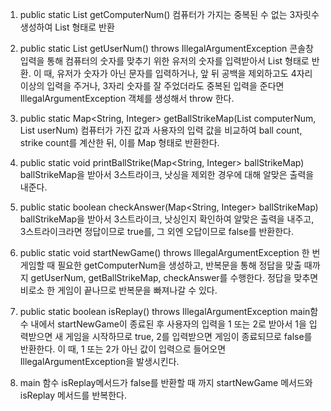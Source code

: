 1. public static List<Integer> getComputerNum()
컴퓨터가 가지는 중복된 수 없는 3자릿수 생성하여 List<Integer> 형태로 반환 

2. public static List<Integer> getUserNum() throws IllegalArgumentException
콘솔창 입력을 통해 컴퓨터의 숫자를 맞추기 위한 유저의 숫자를 입력받아서 List<Integer> 형태로 반환.
이 때, 유저가 숫자가 아닌 문자를 입력하거나, 앞 뒤 공백을 제외하고도 4자리 이상의 입력을 주거나, 3자리 숫자를 잘 주었더라도
중복된 입력을 준다면 IllegalArgumentException 객체를 생성해서 throw 한다.

3. public static Map<String, Integer> getBallStrikeMap(List<Integer> computerNum, List<Integer> userNum)
컴퓨터가 가진 값과 사용자의 입력 값을 비교하여 ball count, strike count를 계산한 뒤, 이를 Map 형태로 반환한다.

4. public static void printBallStrike(Map<String, Integer> ballStrikeMap)
ballStrikeMap을 받아서 3스트라이크, 낫싱을 제외한 경우에 대해 알맞은 출력을 내준다.

5. public static boolean checkAnswer(Map<String, Integer> ballStrikeMap)
ballStrikeMap을 받아서 3스트라이크, 낫싱인지 확인하여 알맞은 출력을 내주고, 3스트라이크라면 정답이므로 true를, 그 외엔 오답이므로 false를 반환한다.

6. public static void startNewGame() throws IllegalArgumentException
한 번 게임할 때 필요한 getComputerNum을 생성하고, 반복문을 통해 정답을 맞출 때까지 getUserNum, getBallStrikeMap, checkAnswer를 수행한다.
정답을 맞추면 비로소 한 게임이 끝나므로 반복문을 빠져나갈 수 있다.

7. public static boolean isReplay() throws IllegalArgumentException
main함수 내에서 startNewGame이 종료된 후 사용자의 입력을 1 또는 2로 받아서 1을 입력받으면 새 게임을 시작하므로 true, 
2를 입력받으면 게임이 종료되므로 false를 반환한다. 이 때, 1 또는 2가 아닌 값이 입력으로 들어오면 IllegalArgumentException을 발생시킨다.

8. main 함수
isReplay메서드가 false를 반환할 때 까지 startNewGame 메서드와 isReplay 메서드를 반복한다.   
